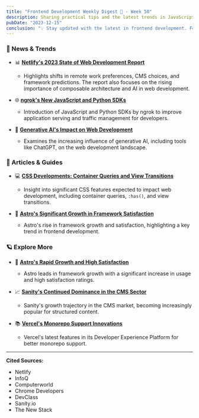 ```yaml
---
title: "Frontend Development Weekly Digest 💮 - Week 50"
description: Sharing practical tips and the latest trends in JavaScript
pubDate: "2023-12-15"
conclusion: "💡 Stay updated with the latest in frontend development. Follow the links for more insights."
---
```


### 🌟 News & Trends

- 📊 **[Netlify's 2023 State of Web Development Report](https://www.netlify.com/blog/unveiling-the-state-of-web-development-and-predictions-for-2024-and-beyond/?ref=zazen_code)**

  - Highlights shifts in remote work preferences, CMS choices, and framework predictions. The report also focuses on the rising importance of composable architecture and AI in web development.

- 🌐 **[ngrok's New JavaScript and Python SDKs](https://www.infoq.com/news/2023/12/ngrok-python-javascript-sdks/?ref=zazen_code)**

  - Introduction of JavaScript and Python SDKs by ngrok to improve application serving and traffic management for developers.

- 🤖 **[Generative AI's Impact on Web Development](https://www.computerworld.com/article/3711722/internet-traffic-soars-in-2023-with-generative-ai-a-standout-trend-report.html?ref=zazen_code)**

  - Examines the increasing influence of generative AI, including tools like ChatGPT, on the web development landscape.

### 📝 Articles & Guides

- 💻 **[CSS Developments: Container Queries and View Transitions](https://developer.chrome.com/blog/css-wrapped-2023?hl=en&ref=zazen_code)**

  - Insight into significant CSS features expected to impact web development, including container queries, `:has()`, and view transitions.

- 🌟 **[Astro's Significant Growth in Framework Satisfaction](https://devclass.com/2023/12/14/where-next-for-jamstack-netlify-survey-avoids-the-word-highlights-rise-of-astro/?ref=zazen_code)**

  - Astro's rise in framework growth and satisfaction, highlighting a key trend in frontend development.

### 🪐 Explore More

- 🚀 **[Astro's Rapid Growth and High Satisfaction](https://devclass.com/2023/12/14/where-next-for-jamstack-netlify-survey-avoids-the-word-highlights-rise-of-astro/?ref=zazen_code)**

  - Astro leads in framework growth with a significant increase in usage and high satisfaction ratings.

- 📈 **[Sanity's Continued Dominance in the CMS Sector](https://www.sanity.io/?ref=zazen_code)**

  - Sanity's growth trajectory in the CMS market, becoming increasingly popular for structured content.

- 📚 **[Vercel's Monorepo Support Innovations](https://thenewstack.io/vercel-adds-new-features-designed-to-support-monorepos/?ref=zazen_code)**

  - Vercel's latest features in its Developer Experience Platform for better monorepo support.

---

**Cited Sources:**

- Netlify
- InfoQ
- Computerworld
- Chrome Developers
- DevClass
- Sanity.io
- The New Stack
